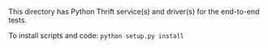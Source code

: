 This directory has Python Thrift service(s) and driver(s) for
the end-to-end tests.

To install scripts and code: `python setup.py install`
